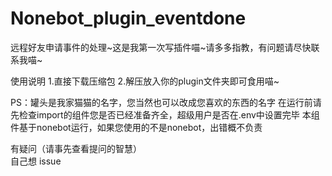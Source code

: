 # Nonebot_plugin_eventdone
远程好友申请事件的处理~这是我第一次写插件喵~请多多指教，有问题请尽快联系我喵~


使用说明
1.直接下载压缩包
2.解压放入你的plugin文件夹即可食用喵~

PS：罐头是我家猫猫的名字，您当然也可以改成您喜欢的东西的名字
    在运行前请先检查import的组件您是否已经准备齐全，超级用户是否在.env中设置完毕
    本组件基于nonebot运行，如果您使用的不是nonebot，出错概不负责
    
有疑问（请事先查看提问的智慧）   
    自己想
    issue
